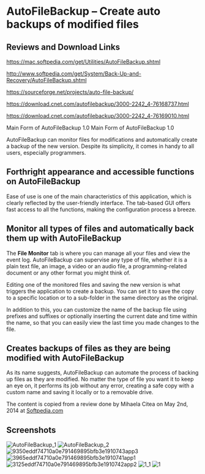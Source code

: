 AutoFileBackup – Create auto backups of modified files
======================================================

Reviews and Download Links
-------
https://mac.softpedia.com/get/Utilities/AutoFileBackup.shtml

http://www.softpedia.com/get/System/Back-Up-and-Recovery/AutoFileBackup.shtml 

https://sourceforge.net/projects/auto-file-backup/

https://download.cnet.com/autofilebackup/3000-2242_4-76168737.html

https://download.cnet.com/autofilebackup/3000-2242_4-76169010.html


Main Form of AutoFileBackup 1.0
Main Form of AutoFileBackup 1.0

AutoFileBackup can monitor files for modifications and automatically create a backup of the new version. Despite its simplicity, it comes in handy to all users, especially programmers.

Forthright appearance and accessible functions on AutoFileBackup
----------------------------------------------------------------

Ease of use is one of the main characteristics of this application, which is clearly reflected by the user-friendly interface. The tab-based GUI offers fast access to all the functions, making the configuration process a breeze.

Monitor all types of files and automatically back them up with AutoFileBackup
-----------------------------------------------------------------------------

The **File Monitor** tab is where you can manage all your files and view the event log. AutoFileBackup can supervise any type of file, whether it is a plain text file, an image, a video or an audio file, a programming-related document or any other format you might think of.

Editing one of the monitored files and saving the new version is what triggers the application to create a backup. You can set it to save the copy to a specific location or to a sub-folder in the same directory as the original.

In addition to this, you can customize the name of the backup file using prefixes and suffixes or optionally inserting the current date and time within the name, so that you can easily view the last time you made changes to the file.

Creates backups of files as they are being modified with AutoFileBackup
-----------------------------------------------------------------------

As its name suggests, AutoFileBackup can automate the process of backing up files as they are modified. No matter the type of file you want it to keep an eye on, it performs its job without any error, creating a safe copy with a custom name and saving it locally or to a removable drive.

The content is copied from a review done by Mihaela Citea on May 2nd, 2014 at [Softpedia.com]

[Softpedia.com]:http://www.softpedia.com/get/System/Back-Up-and-Recovery/AutoFileBackup.shtml


## Screenshots
![AutoFileBackup_1](https://github.com/imatefx/auto-file-backup/assets/3025904/8ae0d725-cf48-43cd-8e2b-03ce36d05f65)
![AutoFileBackup_2](https://github.com/imatefx/auto-file-backup/assets/3025904/00196c42-eae7-4bfa-89fe-839e5a4a7141)
![9350eddf74710a0e791469895bfb3e1910743app3](https://github.com/imatefx/auto-file-backup/assets/3025904/325cd071-7133-4fbc-bc83-013350719847)
![3965eddf74710a0e791469895bfb3e1910741app1](https://github.com/imatefx/auto-file-backup/assets/3025904/6f5c1fa4-c87f-471d-bbf4-5aff8964fd7c)
![3125eddf74710a0e791469895bfb3e1910742app2](https://github.com/imatefx/auto-file-backup/assets/3025904/09446bf8-0010-4be6-a6c0-de7f8c990c9a)
![1_1](https://github.com/imatefx/auto-file-backup/assets/3025904/e3c9e55d-f7e9-49ba-a54c-151a8b0df6ae)
![1](https://github.com/imatefx/auto-file-backup/assets/3025904/227c5c2d-2228-4218-9b6e-b3f6be1487d3)













